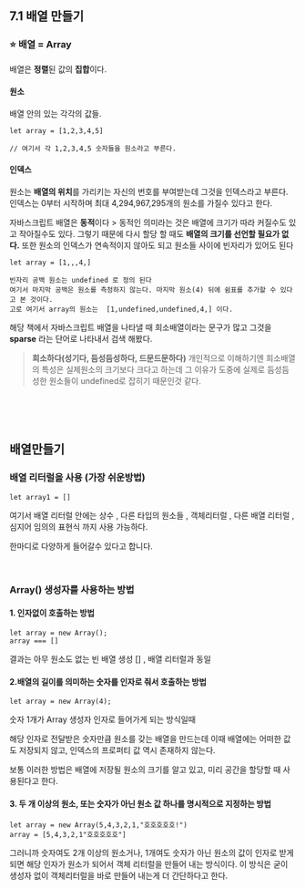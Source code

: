 ## 7.1 배열 만들기

### ⭐️ 배열 = Array

배열은 **정렬**된 값의 **집합**이다.

#### 원소

배열 안의 있는 각각의 값들.

```
let array = [1,2,3,4,5]

// 여기서 각 1,2,3,4,5 숫자들을 원소라고 부른다.
```

#### 인덱스

원소는 **배열의 위치**를 가리키는 자신의 번호를 부여받는데 그것을 인덱스라고 부른다.
인덱스는 0부터 시작하며 최대 4,294,967,295개의 원소를 가질수 있다고 한다.

자바스크립트 배열은 **동적**이다 > 동적인 의미라는 것은 배열에 크기가 따라 커질수도 있고 작아질수도 있다.
그렇기 때문에 다시 할당 할 때도 **배열의 크기를 선언할 필요가 없다.**
또한 원소의 인덱스가 연속적이지 않아도 되고 원소들 사이에 빈자리가 있어도 된다

```
let array = [1,,,4,]

빈자리 공백 원소는 undefined 로 정의 된다
여기서 마지막 공백은 원소를 측정하지 않는다. 마지막 원소(4) 뒤에 쉼표를 추가할 수 있다고 본 것이다.
고로 여기서 array의 원소는  [1,undefined,undefined,4,] 이다.
```

해당 책에서
자바스크립트 배열을 나타낼 때 희소배열이라는 문구가 많고 그것을 **sparse** 라는 단어로 나타내서 검색 해봤다.

> **희소하다(성기다, 듬성듬성하다, 드문드문하다)**
> 개인적으로 이해하기엔 희소배열의 특성은 실제원소의 크기보다 크다고 하는데 그 이유가 도중에 실제로 듬성듬성한 원소들이 undefined로 잡히기 때문인것 같다.

<br/>
<br/>
<br/>

## 배열만들기

### 배열 리터럴을 사용 (가장 쉬운방법)

```
let array1 = []
```

여기서 배열 리터럴 안에는 상수 , 다른 타입의 원소들 , 객체리터럴 , 다른 배열 리터럴 , 심지어 임의의 표현식 까지 사용 가능하다.

한마디로 다양하게 들어갈수 있다고 합니다.

<br/>

### Array() 생성자를 사용하는 방법

#### 1. 인자없이 호출하는 방법

```
let array = new Array();
array === []
```

결과는 아무 원소도 없는 빈 배열 생성 [] , 배열 리터럴과 동일

#### 2.배열의 길이를 의미하는 숫자를 인자로 줘서 호출하는 방법

```
let array = new Array(4);
```

숫자 1개가 Array 생성자 인자로 들어가게 되는 방식일때

해당 인자로 전달받은 숫자만큼 원소를 갖는 배열을 만드는데 이때 배열에는 어떠한 값도 저장되지 않고,
인덱스의 프로퍼티 값 역시 존재하지 않는다.

보통 이러한 방법은 배열에 저장될 원소의 크기를 알고 있고, 미리 공간을 할당할 때 사용된다고 한다.

#### 3. 두 개 이상의 원소, 또는 숫자가 아닌 원소 값 하나를 명시적으로 지정하는 방법

```
let array = new Array(5,4,3,2,1,"호호호호호!")
array = [5,4,3,2,1"호호호호호"]
```

그러니까 숫자여도 2개 이상의 원소거나, 1개여도 숫자가 아닌 원소의 값이 인자로 받게되면 해당 인자가 원소가 되어서 객체 리터럴을 만들어 내는 방식이다.
이 방식은 굳이 생성자 없이 객체리터럴을 바로 만들어 내는게 더 간단하다고 한다.
